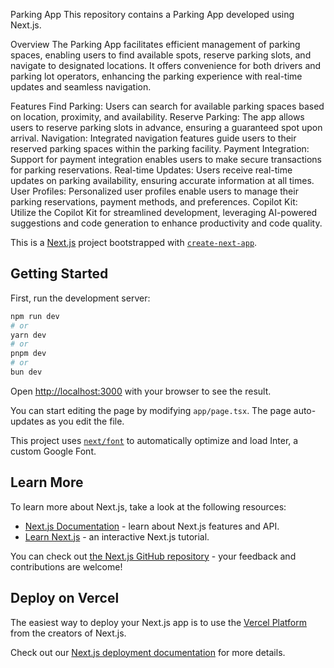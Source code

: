 Parking App
This repository contains a Parking App developed using Next.js.

Overview
The Parking App facilitates efficient management of parking spaces, enabling users to find available spots, reserve parking slots, and navigate to designated locations. It offers convenience for both drivers and parking lot operators, enhancing the parking experience with real-time updates and seamless navigation.

Features
Find Parking: Users can search for available parking spaces based on location, proximity, and availability.
Reserve Parking: The app allows users to reserve parking slots in advance, ensuring a guaranteed spot upon arrival.
Navigation: Integrated navigation features guide users to their reserved parking spaces within the parking facility.
Payment Integration: Support for payment integration enables users to make secure transactions for parking reservations.
Real-time Updates: Users receive real-time updates on parking availability, ensuring accurate information at all times.
User Profiles: Personalized user profiles enable users to manage their parking reservations, payment methods, and preferences.
Copilot Kit: Utilize the Copilot Kit for streamlined development, leveraging AI-powered suggestions and code generation to enhance productivity and code quality.


This is a [Next.js](https://nextjs.org/) project bootstrapped with [`create-next-app`](https://github.com/vercel/next.js/tree/canary/packages/create-next-app).

## Getting Started

First, run the development server:

```bash
npm run dev
# or
yarn dev
# or
pnpm dev
# or
bun dev
```

Open [http://localhost:3000](http://localhost:3000) with your browser to see the result.

You can start editing the page by modifying `app/page.tsx`. The page auto-updates as you edit the file.

This project uses [`next/font`](https://nextjs.org/docs/basic-features/font-optimization) to automatically optimize and load Inter, a custom Google Font.

## Learn More

To learn more about Next.js, take a look at the following resources:

- [Next.js Documentation](https://nextjs.org/docs) - learn about Next.js features and API.
- [Learn Next.js](https://nextjs.org/learn) - an interactive Next.js tutorial.

You can check out [the Next.js GitHub repository](https://github.com/vercel/next.js/) - your feedback and contributions are welcome!

## Deploy on Vercel

The easiest way to deploy your Next.js app is to use the [Vercel Platform](https://vercel.com/new?utm_medium=default-template&filter=next.js&utm_source=create-next-app&utm_campaign=create-next-app-readme) from the creators of Next.js.

Check out our [Next.js deployment documentation](https://nextjs.org/docs/deployment) for more details.
